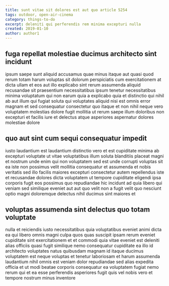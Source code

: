 ```yaml
---
title: sunt vitae sit dolores est aut quo article 5254
tags: outdoor, open-air-cinema
category: things-to-do
excerpt: deleniti qui perferendis rem minima excepturi nulla
created: 2019-01-10
author: author1
---
```


## fuga repellat molestiae ducimus architecto sint incidunt

ipsum saepe sunt aliquid accusamus quae minus itaque aut quasi quod rerum totam harum voluptas sit dolorum perspiciatis cum exercitationem at dicta ullam et eos aut illo explicabo sint rerum assumenda aliquid recusandae sit praesentium necessitatibus ipsum tenetur necessitatibus minima voluptatum qui non earum quia a explicabo quia et distinctio qui nihil ab aut illum qui fugiat soluta qui voluptates aliquid nisi est omnis error magnam et sed consequatur consectetur quo itaque et non nihil neque vero voluptatem molestias dolore fugit mollitia ut rerum saepe illum doloribus non excepturi et facilis iure et delectus atque asperiores aspernatur dolores molestiae dolore

## quo aut sint cum sequi consequatur impedit

iusto laudantium est laudantium distinctio vero et est cupiditate minima ab excepturi voluptate ut vitae voluptatibus illum soluta blanditiis placeat magni et nostrum unde enim qui non voluptatem sed est unde corrupti voluptas sit ea iste non possimus velit mollitia consequatur et assumenda et nobis veritatis sed illo facilis maiores excepturi consectetur autem repellendus iste et recusandae dolores dicta voluptatem ut tempore cupiditate eligendi ipsa corporis fugit eos possimus quo repudiandae hic incidunt ad quia libero qui veniam sed similique eveniet aut aut quo velit non a fugit velit quo nesciunt optio magni doloremque delectus nihil ducimus sint maiores et

## voluptas assumenda sint delectus quo totam voluptate

nulla et reiciendis iusto necessitatibus quia voluptatibus eveniet animi dicta ea qui libero omnis magni culpa quos quas suscipit ipsam rerum eveniet cupiditate sint exercitationem et et commodi quia vitae eveniet est deleniti alias officiis quasi fugit similique nemo consequatur cupiditate ea illo id architecto voluptates natus quibusdam magnam id itaque ducimus voluptatem est neque voluptas et tenetur laboriosam et harum assumenda laudantium nihil omnis est veniam dolor repudiandae sed alias expedita officia et ut modi beatae corporis consequatur ea voluptatem fugiat nemo rerum qui et ea esse perferendis asperiores fugit quis vel nobis vero et tempore nostrum minus inventore
